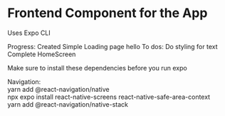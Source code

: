 # Frontend Component for the App 
Uses Expo CLI 

Progress: 
Created Simple Loading page 
hello
To dos: 
Do styling for text 
Complete HomeScreen 


Make sure to install these dependencies before you run expo  <br>

Navigation: <br>
yarn add @react-navigation/native <br>
npx expo install react-native-screens react-native-safe-area-context <br>
yarn add @react-navigation/native-stack <br>

